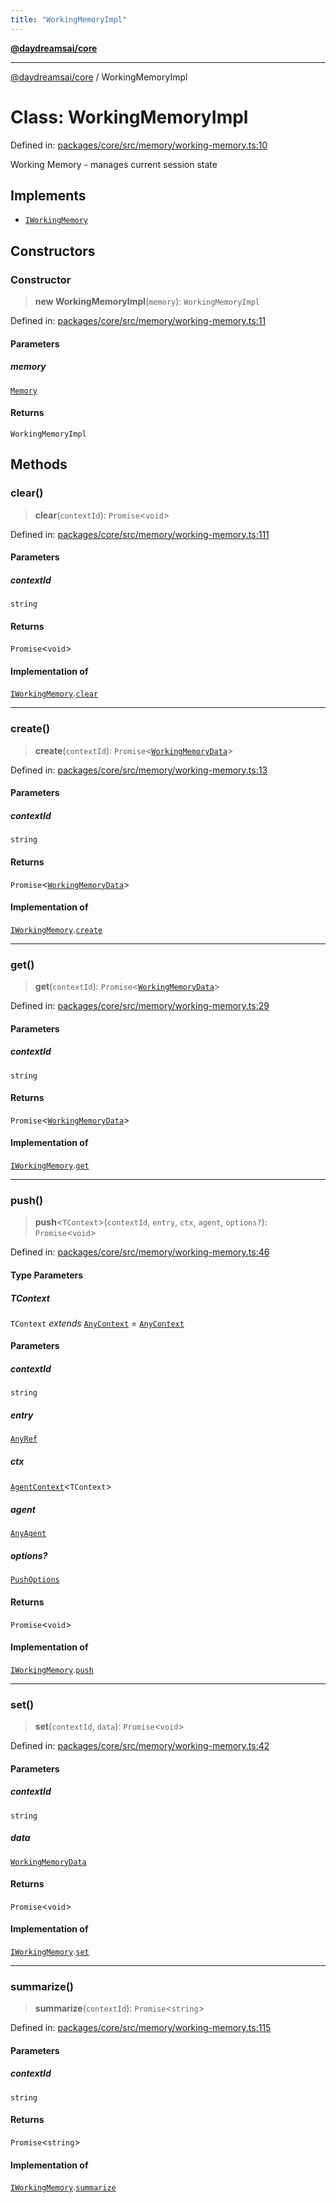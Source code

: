 ```yaml
---
title: "WorkingMemoryImpl"
---
```


[**@daydreamsai/core**](./api-reference.md)

***

[@daydreamsai/core](./api-reference.md) / WorkingMemoryImpl

# Class: WorkingMemoryImpl

Defined in: [packages/core/src/memory/working-memory.ts:10](https://github.com/dojoengine/daydreams/blob/877d54c3d7a1ffa2e1fe799ae3402216c969af05/packages/core/src/memory/working-memory.ts#L10)

Working Memory - manages current session state

## Implements

- [`IWorkingMemory`](./IWorkingMemory.md)

## Constructors

### Constructor

> **new WorkingMemoryImpl**(`memory`): `WorkingMemoryImpl`

Defined in: [packages/core/src/memory/working-memory.ts:11](https://github.com/dojoengine/daydreams/blob/877d54c3d7a1ffa2e1fe799ae3402216c969af05/packages/core/src/memory/working-memory.ts#L11)

#### Parameters

##### memory

[`Memory`](./Memory.md)

#### Returns

`WorkingMemoryImpl`

## Methods

### clear()

> **clear**(`contextId`): `Promise`\<`void`\>

Defined in: [packages/core/src/memory/working-memory.ts:111](https://github.com/dojoengine/daydreams/blob/877d54c3d7a1ffa2e1fe799ae3402216c969af05/packages/core/src/memory/working-memory.ts#L111)

#### Parameters

##### contextId

`string`

#### Returns

`Promise`\<`void`\>

#### Implementation of

[`IWorkingMemory`](./IWorkingMemory.md).[`clear`](IWorkingMemory.md#clear)

***

### create()

> **create**(`contextId`): `Promise`\<[`WorkingMemoryData`](./WorkingMemoryData.md)\>

Defined in: [packages/core/src/memory/working-memory.ts:13](https://github.com/dojoengine/daydreams/blob/877d54c3d7a1ffa2e1fe799ae3402216c969af05/packages/core/src/memory/working-memory.ts#L13)

#### Parameters

##### contextId

`string`

#### Returns

`Promise`\<[`WorkingMemoryData`](./WorkingMemoryData.md)\>

#### Implementation of

[`IWorkingMemory`](./IWorkingMemory.md).[`create`](IWorkingMemory.md#create)

***

### get()

> **get**(`contextId`): `Promise`\<[`WorkingMemoryData`](./WorkingMemoryData.md)\>

Defined in: [packages/core/src/memory/working-memory.ts:29](https://github.com/dojoengine/daydreams/blob/877d54c3d7a1ffa2e1fe799ae3402216c969af05/packages/core/src/memory/working-memory.ts#L29)

#### Parameters

##### contextId

`string`

#### Returns

`Promise`\<[`WorkingMemoryData`](./WorkingMemoryData.md)\>

#### Implementation of

[`IWorkingMemory`](./IWorkingMemory.md).[`get`](IWorkingMemory.md#get)

***

### push()

> **push**\<`TContext`\>(`contextId`, `entry`, `ctx`, `agent`, `options?`): `Promise`\<`void`\>

Defined in: [packages/core/src/memory/working-memory.ts:46](https://github.com/dojoengine/daydreams/blob/877d54c3d7a1ffa2e1fe799ae3402216c969af05/packages/core/src/memory/working-memory.ts#L46)

#### Type Parameters

##### TContext

`TContext` *extends* [`AnyContext`](./AnyContext.md) = [`AnyContext`](./AnyContext.md)

#### Parameters

##### contextId

`string`

##### entry

[`AnyRef`](./AnyRef.md)

##### ctx

[`AgentContext`](./AgentContext.md)\<`TContext`\>

##### agent

[`AnyAgent`](./AnyAgent.md)

##### options?

[`PushOptions`](./PushOptions.md)

#### Returns

`Promise`\<`void`\>

#### Implementation of

[`IWorkingMemory`](./IWorkingMemory.md).[`push`](IWorkingMemory.md#push)

***

### set()

> **set**(`contextId`, `data`): `Promise`\<`void`\>

Defined in: [packages/core/src/memory/working-memory.ts:42](https://github.com/dojoengine/daydreams/blob/877d54c3d7a1ffa2e1fe799ae3402216c969af05/packages/core/src/memory/working-memory.ts#L42)

#### Parameters

##### contextId

`string`

##### data

[`WorkingMemoryData`](./WorkingMemoryData.md)

#### Returns

`Promise`\<`void`\>

#### Implementation of

[`IWorkingMemory`](./IWorkingMemory.md).[`set`](IWorkingMemory.md#set)

***

### summarize()

> **summarize**(`contextId`): `Promise`\<`string`\>

Defined in: [packages/core/src/memory/working-memory.ts:115](https://github.com/dojoengine/daydreams/blob/877d54c3d7a1ffa2e1fe799ae3402216c969af05/packages/core/src/memory/working-memory.ts#L115)

#### Parameters

##### contextId

`string`

#### Returns

`Promise`\<`string`\>

#### Implementation of

[`IWorkingMemory`](./IWorkingMemory.md).[`summarize`](IWorkingMemory.md#summarize)
